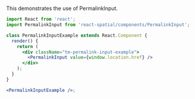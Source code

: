 #

This demonstrates the use of PermalinkInput.

```jsx
import React from 'react';
import PermalinkInput from 'react-spatial/components/PermalinkInput';

class PermalinkInputExample extends React.Component {
  render() {
    return (
      <div className="tm-permalink-input-example">
        <PermalinkInput value={window.location.href} />
      </div>
    );
  }
}

<PermalinkInputExample />;
```
